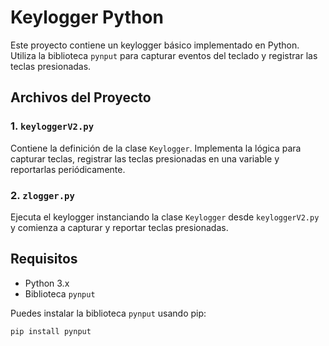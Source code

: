 # Keylogger Python

Este proyecto contiene un keylogger básico implementado en Python. Utiliza la biblioteca `pynput` para capturar eventos del teclado y registrar las teclas presionadas.

## Archivos del Proyecto

### 1. `keyloggerV2.py`

Contiene la definición de la clase `Keylogger`. Implementa la lógica para capturar teclas, registrar las teclas presionadas en una variable y reportarlas periódicamente.

### 2. `zlogger.py`

Ejecuta el keylogger instanciando la clase `Keylogger` desde `keyloggerV2.py` y comienza a capturar y reportar teclas presionadas.

## Requisitos

- Python 3.x
- Biblioteca `pynput`

Puedes instalar la biblioteca `pynput` usando pip:

```bash
pip install pynput
